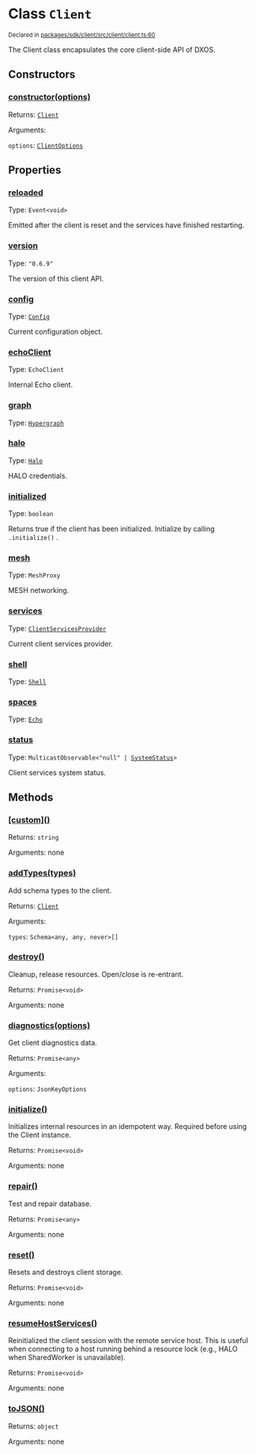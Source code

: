 # Class `Client`
<sub>Declared in [packages/sdk/client/src/client/client.ts:60](https://github.com/dxos/dxos/blob/52455dba3/packages/sdk/client/src/client/client.ts#L60)</sub>


The Client class encapsulates the core client-side API of DXOS.

## Constructors
### [constructor(options)](https://github.com/dxos/dxos/blob/52455dba3/packages/sdk/client/src/client/client.ts#L104)




Returns: <code>[Client](/api/@dxos/client/classes/Client)</code>

Arguments: 

`options`: <code>[ClientOptions](/api/@dxos/client/types/ClientOptions)</code>



## Properties
### [reloaded](https://github.com/dxos/dxos/blob/52455dba3/packages/sdk/client/src/client/client.ts#L70)
Type: <code>Event&lt;void&gt;</code>

Emitted after the client is reset and the services have finished restarting.

### [version](https://github.com/dxos/dxos/blob/52455dba3/packages/sdk/client/src/client/client.ts#L65)
Type: <code>"0.6.9"</code>

The version of this client API.

### [config](https://github.com/dxos/dxos/blob/52455dba3/packages/sdk/client/src/client/client.ts#L146)
Type: <code>[Config](/api/@dxos/client/classes/Config)</code>

Current configuration object.

### [echoClient](https://github.com/dxos/dxos/blob/52455dba3/packages/sdk/client/src/client/client.ts#L154)
Type: <code>EchoClient</code>

Internal Echo client.

### [graph](https://github.com/dxos/dxos/blob/52455dba3/packages/sdk/client/src/client/client.ts#L215)
Type: <code>[Hypergraph](/api/@dxos/client/classes/Hypergraph)</code>



### [halo](https://github.com/dxos/dxos/blob/52455dba3/packages/sdk/client/src/client/client.ts#L190)
Type: <code>[Halo](/api/@dxos/client/interfaces/Halo)</code>

HALO credentials.

### [initialized](https://github.com/dxos/dxos/blob/52455dba3/packages/sdk/client/src/client/client.ts#L170)
Type: <code>boolean</code>

Returns true if the client has been initialized. Initialize by calling  `.initialize()` .

### [mesh](https://github.com/dxos/dxos/blob/52455dba3/packages/sdk/client/src/client/client.ts#L198)
Type: <code>MeshProxy</code>

MESH networking.

### [services](https://github.com/dxos/dxos/blob/52455dba3/packages/sdk/client/src/client/client.ts#L161)
Type: <code>[ClientServicesProvider](/api/@dxos/client/interfaces/ClientServicesProvider)</code>

Current client services provider.

### [shell](https://github.com/dxos/dxos/blob/52455dba3/packages/sdk/client/src/client/client.ts#L206)
Type: <code>[Shell](/api/@dxos/client/classes/Shell)</code>



### [spaces](https://github.com/dxos/dxos/blob/52455dba3/packages/sdk/client/src/client/client.ts#L182)
Type: <code>[Echo](/api/@dxos/client/interfaces/Echo)</code>



### [status](https://github.com/dxos/dxos/blob/52455dba3/packages/sdk/client/src/client/client.ts#L177)
Type: <code>MulticastObservable&lt;"null" | [SystemStatus](/api/@dxos/client/enums#SystemStatus)&gt;</code>

Client services system status.


## Methods
### [\[custom\]()](https://github.com/dxos/dxos/blob/52455dba3/packages/sdk/client/src/client/client.ts#L129)




Returns: <code>string</code>

Arguments: none




### [addTypes(types)](https://github.com/dxos/dxos/blob/52455dba3/packages/sdk/client/src/client/client.ts#L223)


Add schema types to the client.

Returns: <code>[Client](/api/@dxos/client/classes/Client)</code>

Arguments: 

`types`: <code>Schema&lt;any, any, never&gt;[]</code>


### [destroy()](https://github.com/dxos/dxos/blob/52455dba3/packages/sdk/client/src/client/client.ts#L460)


Cleanup, release resources.
Open/close is re-entrant.

Returns: <code>Promise&lt;void&gt;</code>

Arguments: none




### [diagnostics(options)](https://github.com/dxos/dxos/blob/52455dba3/packages/sdk/client/src/client/client.ts#L244)


Get client diagnostics data.

Returns: <code>Promise&lt;any&gt;</code>

Arguments: 

`options`: <code>JsonKeyOptions</code>


### [initialize()](https://github.com/dxos/dxos/blob/52455dba3/packages/sdk/client/src/client/client.ts#L325)


Initializes internal resources in an idempotent way.
Required before using the Client instance.

Returns: <code>Promise&lt;void&gt;</code>

Arguments: none




### [repair()](https://github.com/dxos/dxos/blob/52455dba3/packages/sdk/client/src/client/client.ts#L253)


Test and repair database.

Returns: <code>Promise&lt;any&gt;</code>

Arguments: none




### [reset()](https://github.com/dxos/dxos/blob/52455dba3/packages/sdk/client/src/client/client.ts#L497)


Resets and destroys client storage.

Returns: <code>Promise&lt;void&gt;</code>

Arguments: none




### [resumeHostServices()](https://github.com/dxos/dxos/blob/52455dba3/packages/sdk/client/src/client/client.ts#L488)


Reinitialized the client session with the remote service host.
This is useful when connecting to a host running behind a resource lock
(e.g., HALO when SharedWorker is unavailable).

Returns: <code>Promise&lt;void&gt;</code>

Arguments: none




### [toJSON()](https://github.com/dxos/dxos/blob/52455dba3/packages/sdk/client/src/client/client.ts#L134)




Returns: <code>object</code>

Arguments: none





